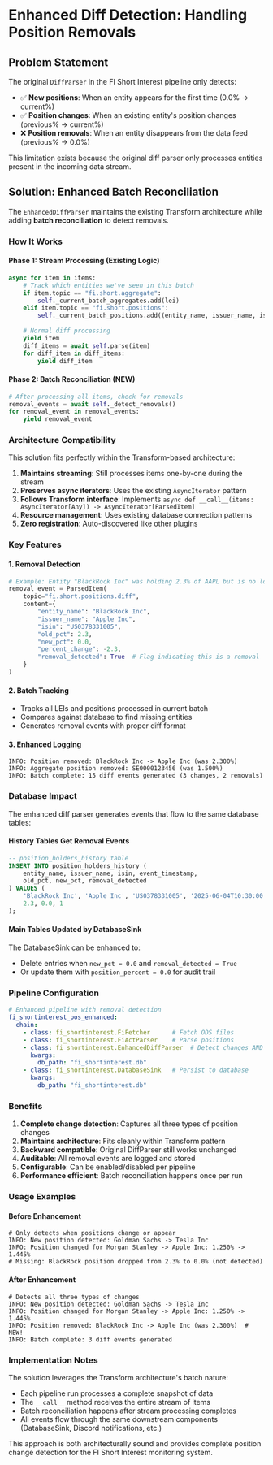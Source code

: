 # Enhanced Diff Detection: Handling Position Removals

## Problem Statement

The original `DiffParser` in the FI Short Interest pipeline only detects:
- ✅ **New positions**: When an entity appears for the first time (0.0% → current%)
- ✅ **Position changes**: When an existing entity's position changes (previous% → current%)
- ❌ **Position removals**: When an entity disappears from the data feed (previous% → 0.0%)

This limitation exists because the original diff parser only processes entities present in the incoming data stream.

## Solution: Enhanced Batch Reconciliation

The `EnhancedDiffParser` maintains the existing Transform architecture while adding **batch reconciliation** to detect removals.

### How It Works

#### Phase 1: Stream Processing (Existing Logic)
```python
async for item in items:
    # Track which entities we've seen in this batch
    if item.topic == "fi.short.aggregate":
        self._current_batch_aggregates.add(lei)
    elif item.topic == "fi.short.positions":
        self._current_batch_positions.add((entity_name, issuer_name, isin))
    
    # Normal diff processing
    yield item
    diff_items = await self.parse(item)
    for diff_item in diff_items:
        yield diff_item
```

#### Phase 2: Batch Reconciliation (NEW)
```python
# After processing all items, check for removals
removal_events = await self._detect_removals()
for removal_event in removal_events:
    yield removal_event
```

### Architecture Compatibility

This solution fits perfectly within the Transform-based architecture:

1. **Maintains streaming**: Still processes items one-by-one during the stream
2. **Preserves async iterators**: Uses the existing `AsyncIterator` pattern
3. **Follows Transform interface**: Implements `async def __call__(items: AsyncIterator[Any]) -> AsyncIterator[ParsedItem]`
4. **Resource management**: Uses existing database connection patterns
5. **Zero registration**: Auto-discovered like other plugins

### Key Features

#### 1. Removal Detection
```python
# Example: Entity "BlackRock Inc" was holding 2.3% of AAPL but is no longer in the data
removal_event = ParsedItem(
    topic="fi.short.positions.diff",
    content={
        "entity_name": "BlackRock Inc",
        "issuer_name": "Apple Inc",
        "isin": "US0378331005",
        "old_pct": 2.3,
        "new_pct": 0.0,
        "percent_change": -2.3,
        "removal_detected": True  # Flag indicating this is a removal
    }
)
```

#### 2. Batch Tracking
- Tracks all LEIs and positions processed in current batch
- Compares against database to find missing entities
- Generates removal events with proper diff format

#### 3. Enhanced Logging
```
INFO: Position removed: BlackRock Inc -> Apple Inc (was 2.300%)
INFO: Aggregate position removed: SE0000123456 (was 1.500%)
INFO: Batch complete: 15 diff events generated (3 changes, 2 removals)
```

### Database Impact

The enhanced diff parser generates events that flow to the same database tables:

#### History Tables Get Removal Events
```sql
-- position_holders_history table
INSERT INTO position_holders_history (
    entity_name, issuer_name, isin, event_timestamp,
    old_pct, new_pct, removal_detected
) VALUES (
    'BlackRock Inc', 'Apple Inc', 'US0378331005', '2025-06-04T10:30:00',
    2.3, 0.0, 1
);
```

#### Main Tables Updated by DatabaseSink
The DatabaseSink can be enhanced to:
- Delete entries when `new_pct = 0.0` and `removal_detected = True`
- Or update them with `position_percent = 0.0` for audit trail

### Pipeline Configuration

```yaml
# Enhanced pipeline with removal detection
fi_shortinterest_pos_enhanced:
  chain:
    - class: fi_shortinterest.FiFetcher      # Fetch ODS files
    - class: fi_shortinterest.FiActParser    # Parse positions  
    - class: fi_shortinterest.EnhancedDiffParser  # Detect changes AND removals
      kwargs:
        db_path: "fi_shortinterest.db"
    - class: fi_shortinterest.DatabaseSink   # Persist to database
      kwargs:
        db_path: "fi_shortinterest.db"
```

### Benefits

1. **Complete change detection**: Captures all three types of position changes
2. **Maintains architecture**: Fits cleanly within Transform pattern
3. **Backward compatible**: Original DiffParser still works unchanged
4. **Auditable**: All removal events are logged and stored
5. **Configurable**: Can be enabled/disabled per pipeline
6. **Performance efficient**: Batch reconciliation happens once per run

### Usage Examples

#### Before Enhancement
```
# Only detects when positions change or appear
INFO: New position detected: Goldman Sachs -> Tesla Inc
INFO: Position changed for Morgan Stanley -> Apple Inc: 1.250% -> 1.445%
# Missing: BlackRock position dropped from 2.3% to 0.0% (not detected)
```

#### After Enhancement
```
# Detects all three types of changes
INFO: New position detected: Goldman Sachs -> Tesla Inc  
INFO: Position changed for Morgan Stanley -> Apple Inc: 1.250% -> 1.445%
INFO: Position removed: BlackRock Inc -> Apple Inc (was 2.300%)  # NEW!
INFO: Batch complete: 3 diff events generated
```

### Implementation Notes

The solution leverages the Transform architecture's batch nature:
- Each pipeline run processes a complete snapshot of data
- The `__call__` method receives the entire stream of items
- Batch reconciliation happens after stream processing completes
- All events flow through the same downstream components (DatabaseSink, Discord notifications, etc.)

This approach is both architecturally sound and provides complete position change detection for the FI Short Interest monitoring system.
